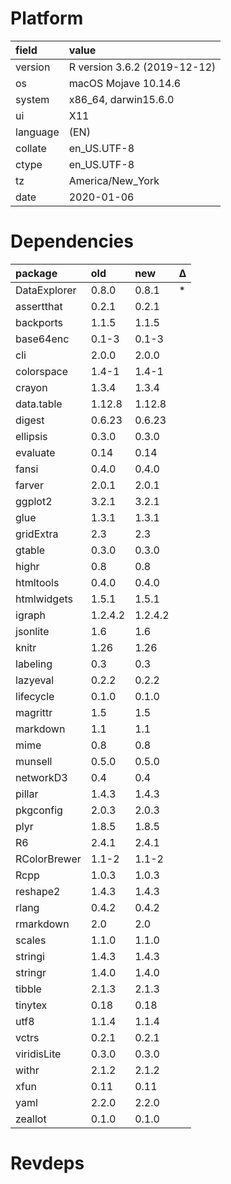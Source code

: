 # Platform

|field    |value                        |
|:--------|:----------------------------|
|version  |R version 3.6.2 (2019-12-12) |
|os       |macOS Mojave 10.14.6         |
|system   |x86_64, darwin15.6.0         |
|ui       |X11                          |
|language |(EN)                         |
|collate  |en_US.UTF-8                  |
|ctype    |en_US.UTF-8                  |
|tz       |America/New_York             |
|date     |2020-01-06                   |

# Dependencies

|package      |old     |new     |Δ  |
|:------------|:-------|:-------|:--|
|DataExplorer |0.8.0   |0.8.1   |*  |
|assertthat   |0.2.1   |0.2.1   |   |
|backports    |1.1.5   |1.1.5   |   |
|base64enc    |0.1-3   |0.1-3   |   |
|cli          |2.0.0   |2.0.0   |   |
|colorspace   |1.4-1   |1.4-1   |   |
|crayon       |1.3.4   |1.3.4   |   |
|data.table   |1.12.8  |1.12.8  |   |
|digest       |0.6.23  |0.6.23  |   |
|ellipsis     |0.3.0   |0.3.0   |   |
|evaluate     |0.14    |0.14    |   |
|fansi        |0.4.0   |0.4.0   |   |
|farver       |2.0.1   |2.0.1   |   |
|ggplot2      |3.2.1   |3.2.1   |   |
|glue         |1.3.1   |1.3.1   |   |
|gridExtra    |2.3     |2.3     |   |
|gtable       |0.3.0   |0.3.0   |   |
|highr        |0.8     |0.8     |   |
|htmltools    |0.4.0   |0.4.0   |   |
|htmlwidgets  |1.5.1   |1.5.1   |   |
|igraph       |1.2.4.2 |1.2.4.2 |   |
|jsonlite     |1.6     |1.6     |   |
|knitr        |1.26    |1.26    |   |
|labeling     |0.3     |0.3     |   |
|lazyeval     |0.2.2   |0.2.2   |   |
|lifecycle    |0.1.0   |0.1.0   |   |
|magrittr     |1.5     |1.5     |   |
|markdown     |1.1     |1.1     |   |
|mime         |0.8     |0.8     |   |
|munsell      |0.5.0   |0.5.0   |   |
|networkD3    |0.4     |0.4     |   |
|pillar       |1.4.3   |1.4.3   |   |
|pkgconfig    |2.0.3   |2.0.3   |   |
|plyr         |1.8.5   |1.8.5   |   |
|R6           |2.4.1   |2.4.1   |   |
|RColorBrewer |1.1-2   |1.1-2   |   |
|Rcpp         |1.0.3   |1.0.3   |   |
|reshape2     |1.4.3   |1.4.3   |   |
|rlang        |0.4.2   |0.4.2   |   |
|rmarkdown    |2.0     |2.0     |   |
|scales       |1.1.0   |1.1.0   |   |
|stringi      |1.4.3   |1.4.3   |   |
|stringr      |1.4.0   |1.4.0   |   |
|tibble       |2.1.3   |2.1.3   |   |
|tinytex      |0.18    |0.18    |   |
|utf8         |1.1.4   |1.1.4   |   |
|vctrs        |0.2.1   |0.2.1   |   |
|viridisLite  |0.3.0   |0.3.0   |   |
|withr        |2.1.2   |2.1.2   |   |
|xfun         |0.11    |0.11    |   |
|yaml         |2.2.0   |2.2.0   |   |
|zeallot      |0.1.0   |0.1.0   |   |

# Revdeps

